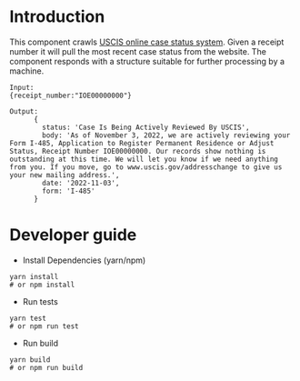 # Introduction

This component crawls [USCIS online case status system](https://egov.uscis.gov/casestatus/landing.do). Given a receipt number it will pull the most recent case status from the website. The component responds with a structure suitable for further processing by a machine.

```
Input:
{receipt_number:"IOE00000000"}

Output:
      {
        status: 'Case Is Being Actively Reviewed By USCIS',
        body: 'As of November 3, 2022, we are actively reviewing your Form I-485, Application to Register Permanent Residence or Adjust Status, Receipt Number IOE00000000. Our records show nothing is outstanding at this time. We will let you know if we need anything from you. If you move, go to www.uscis.gov/addresschange to give us your new mailing address.',
        date: '2022-11-03',
        form: 'I-485'
      }
```


# Developer guide


- Install Dependencies (yarn/npm)
```
yarn install 
# or npm install

```

- Run tests 

```
yarn test 
# or npm run test
```

- Run build

```
yarn build
# or npm run build
```

